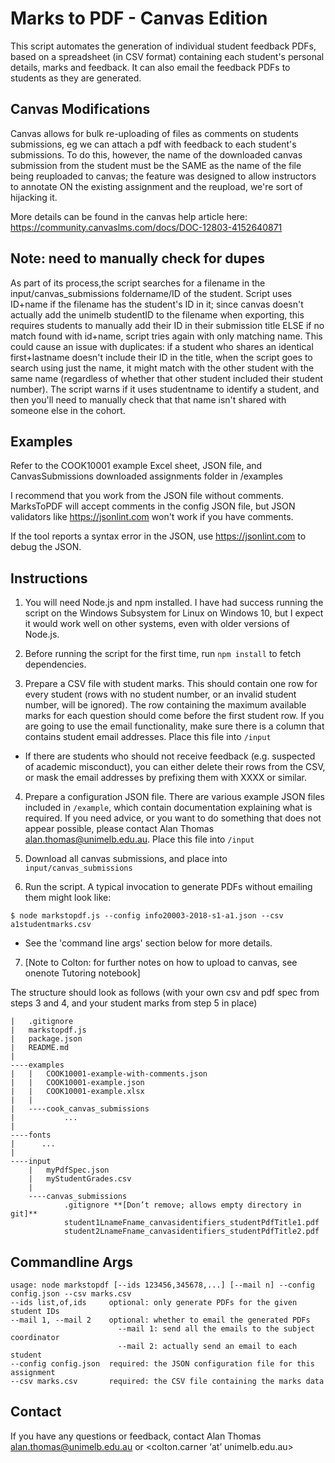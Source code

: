 # Marks to PDF - Canvas Edition

This script automates the generation of individual student feedback PDFs, based
on a spreadsheet (in CSV format) containing each student's personal details,
marks and feedback. It can also email the feedback PDFs to students as they are
generated.

## Canvas Modifications

Canvas allows for bulk re-uploading of files as comments on students submissions, eg we can attach a pdf with feedback to each student's submissions. To do this, however, the name of the downloaded canvas submission from the student must be the SAME as the name of the file being reuploaded to canvas; the feature was designed to allow instructors to annotate ON the existing assignment and the reupload, we're sort of hijacking it.

More details can be found in the canvas help article here: https://community.canvaslms.com/docs/DOC-12803-4152640871

## Note: need to manually check for dupes

As part of its process,the script searches for a filename in the input/canvas_submissions foldername/ID of the student.
Script uses ID+name if the filename has the student's ID in it;  since canvas doesn't actually add the unimelb studentID to the filename when exporting, this requires students to manually add their ID in their submission title
ELSE if no match found with id+name, script tries again with only matching name. This could cause an issue with duplicates: if a student who shares an identical first+lastname doesn't include their ID in the title, when the script goes to search using just the name, it might match with the other student with the same name (regardless of whether that other student included their student number). The script warns if it uses studentname to identify a student, and then you'll need to manually check that that name isn't shared with someone else in the cohort.

## Examples

Refer to the COOK10001 example Excel sheet, JSON file, and CanvasSubmissions downloaded assignments folder in /examples

I recommend that you work from the JSON file without comments. MarksToPDF will
accept comments in the config JSON file, but JSON validators like
https://jsonlint.com won't work if you have comments. 

If the tool reports a syntax error in the JSON, use https://jsonlint.com to
debug the JSON.

## Instructions

1. You will need Node.js and npm installed. I have had success running the script on the Windows Subsystem for Linux on Windows 10, but I expect it would work well on other systems, even with older versions of Node.js.

2. Before running the script for the first time, run `npm install` to fetch dependencies.

3. Prepare a CSV file with student marks. This should contain one row for every student (rows with no student number, or an invalid student number, will be ignored). The row containing the maximum available marks for each question should come before the first student row. If you are going to use the email functionality, make sure there is a column that contains student email addresses. Place this file into `/input`
- If there are students who should not receive feedback (e.g. suspected of academic misconduct), you can either delete their rows from the CSV, or mask the email addresses by prefixing them with XXXX or similar.

4. Prepare a configuration JSON file. There are various example JSON files included in `/example`, which contain documentation explaining what is required. If you need advice, or you want to do something that does not appear possible, please contact Alan Thomas <alan.thomas@unimelb.edu.au>. Place this file into `/input`

5. Download all canvas submissions, and place into `input/canvas_submissions`

6. Run the script. A typical invocation to generate PDFs without emailing them might look like:

```
$ node markstopdf.js --config info20003-2018-s1-a1.json --csv a1studentmarks.csv
```
- See the 'command line args' section below for more details.

7. [Note to Colton: for further notes on how to upload to canvas, see onenote Tutoring notebook]

The structure should look as follows (with your own csv and pdf spec from steps 3 and 4, and your student marks from step 5 in place)
```
|   .gitignore
|   markstopdf.js
|   package.json
|   README.md
|
----examples
|   |   COOK10001-example-with-comments.json
|   |   COOK10001-example.json
|   |   COOK10001-example.xlsx
|   |
|   ----cook_canvas_submissions
|           ...
|
----fonts
|      ...
|
----input
    |   myPdfSpec.json
    |   myStudentGrades.csv
    |
    ----canvas_submissions
            .gitignore **[Don’t remove; allows empty directory in git]**
            student1LnameFname_canvasidentifiers_studentPdfTitle1.pdf
            student2LnameFname_canvasidentifiers_studentPdfTitle2.pdf
```




## Commandline Args

```
usage: node markstopdf [--ids 123456,345678,...] [--mail n] --config config.json --csv marks.csv
--ids list,of,ids     optional: only generate PDFs for the given student IDs
--mail 1, --mail 2    optional: whether to email the generated PDFs
                        --mail 1: send all the emails to the subject coordinator
                        --mail 2: actually send an email to each student
--config config.json  required: the JSON configuration file for this assignment
--csv marks.csv       required: the CSV file containing the marks data
```


## Contact

If you have any questions or feedback, contact Alan Thomas
<alan.thomas@unimelb.edu.au> or <colton.carner ‘at’ unimelb.edu.au>

